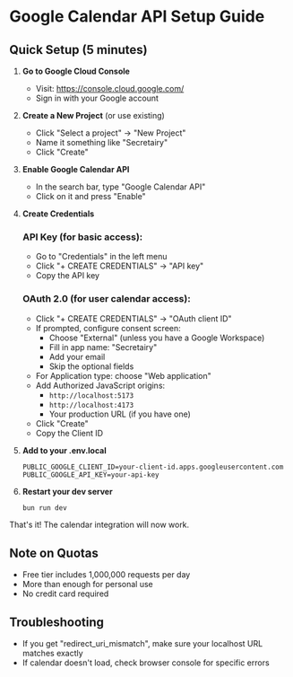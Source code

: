 # Google Calendar API Setup Guide

## Quick Setup (5 minutes)

1. **Go to Google Cloud Console**
   - Visit: https://console.cloud.google.com/
   - Sign in with your Google account

2. **Create a New Project** (or use existing)
   - Click "Select a project" → "New Project"
   - Name it something like "Secretairy"
   - Click "Create"

3. **Enable Google Calendar API**
   - In the search bar, type "Google Calendar API"
   - Click on it and press "Enable"

4. **Create Credentials**

   ### API Key (for basic access):
   - Go to "Credentials" in the left menu
   - Click "+ CREATE CREDENTIALS" → "API key"
   - Copy the API key
   
   ### OAuth 2.0 (for user calendar access):
   - Click "+ CREATE CREDENTIALS" → "OAuth client ID"
   - If prompted, configure consent screen:
     - Choose "External" (unless you have a Google Workspace)
     - Fill in app name: "Secretairy"
     - Add your email
     - Skip the optional fields
   - For Application type: choose "Web application"
   - Add Authorized JavaScript origins:
     - `http://localhost:5173`
     - `http://localhost:4173`
     - Your production URL (if you have one)
   - Click "Create"
   - Copy the Client ID

5. **Add to your .env.local**
   ```
   PUBLIC_GOOGLE_CLIENT_ID=your-client-id.apps.googleusercontent.com
   PUBLIC_GOOGLE_API_KEY=your-api-key
   ```

6. **Restart your dev server**
   ```bash
   bun run dev
   ```

That's it! The calendar integration will now work.

## Note on Quotas
- Free tier includes 1,000,000 requests per day
- More than enough for personal use
- No credit card required

## Troubleshooting
- If you get "redirect_uri_mismatch", make sure your localhost URL matches exactly
- If calendar doesn't load, check browser console for specific errors